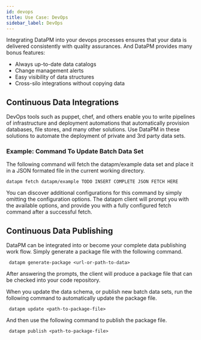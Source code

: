 ```yaml
---
id: devops
title: Use Case: DevOps
sidebar_label: DevOps
---
```


Integrating DataPM into your devops processes ensures that your data is delivered consistently with quality assurances. And DataPM provides many bonus features:

* Always up-to-date data catalogs
* Change management alerts
* Easy visibility of data structures
* Cross-silo integrations without copying data

## Continuous Data Integrations

DevOps tools such as puppet, chef, and others enable you to write pipelines of infrastructure and deployment automations that automatically provision databases, file stores, and many other solutions. Use DataPM in these solutions to automate the deployment of private and 3rd party data sets. 

### Example: Command To Update Batch Data Set

The following command will fetch the datapm/example data set and place it in a JSON formated file in the current working directory.

``` datapm fetch datapm/example TODO INSERT COMPLETE JSON FETCH HERE ```

 You can discover additional configurations for this command by simply omitting the configuration options. The datapm client will prompt you with the available options, and provide you with a fully configured fetch command after a successful fetch. 


## Continuous Data Publishing

DataPM can be integrated into or become your complete data publishing work flow. Simply generate a package file with the following command. 

``` datapm generate-package <url-or-path-to-data>```

After answering the prompts, the client will produce a package file that can be checked into your code repository. 

When you update the data schema, or publish new batch data sets, run the following command to automatically update the package file. 

``` datapm update <path-to-package-file>```

And then use the following command to publish the package file. 

``` datapm publish <path-to-package-file>```








